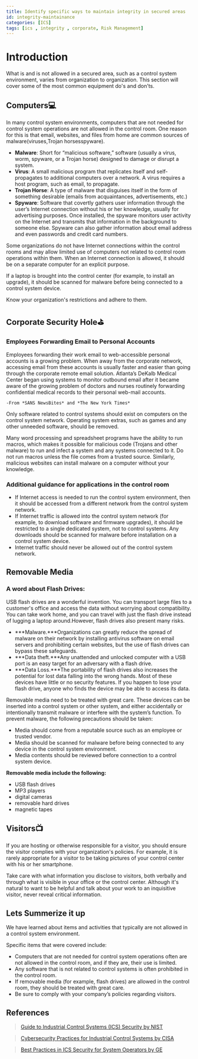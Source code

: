 ```yaml
---
title: Identify specific ways to maintain integrity in secured areas
id: integrity-maintainance
categories: [ICS]
tags: [ics , integrity , corporate, Risk Management]    
---
```




# Introduction

What is and is not allowed in a secured area, such as a control system environment, varies from organization to organization. This section will cover some of the most common equipment do's and don'ts.

## Computers💻

In many control system environments, computers that are not needed for control system operations are not allowed in the control room. One reason for this is that email, websites, and files from home are common sources of malware(viruses,Trojan horsesspyware).

- **Malware**: Short for “malicious software,” software (usually a virus, worm, spyware, or a Trojan horse) designed to damage or disrupt a system.
- **Virus**: A small malicious program that replicates itself and self-propagates to additional computers over a network. A virus requires a host program, such as email, to propagate.
- **Trojan Horse**: A type of malware that disguises itself in the form of something desirable (emails from acquaintances, advertisements, etc.)
- **Spyware**: Software that covertly gathers user information through the user’s Internet connection without his or her knowledge, usually for advertising purposes. Once installed, the spyware monitors user activity on the Internet and transmits that information in the background to someone else. Spyware can also gather information about email address and even passwords and credit card numbers.

Some organizations do not have Internet connections within the control rooms and may allow limited use of computers not related to control room operations within them. When an Internet connection is allowed, it should be on a separate computer for an explicit purpose.

If a laptop is brought into the control center (for example, to install an upgrade), it should be scanned for malware before being connected to a control system device.

Know your organization's restrictions and adhere to them.

## Corporate Security Hole⛳

### Employees Forwarding Email to Personal Accounts

Employees forwarding their work email to web-accessible personal accounts is a growing problem. When away from the corporate network, accessing email from these accounts is usually faster and easier than going through the corporate remote email solution. Atlanta’s DeKalb Medical Center began using systems to monitor outbound email after it became aware of the growing problem of doctors and nurses routinely forwarding confidential medical records to their personal web-mail accounts.

    -From *SANS NewsBites* and *The New York Times*

Only software related to control systems should exist on computers on the control system network. Operating system extras, such as games and any other unneeded software, should be removed.

Many word processing and spreadsheet programs have the ability to run macros, which makes it possible for malicious code (Trojans and other malware) to run and infect a system and any systems connected to it. Do not run macros unless the file comes from a trusted source. Similarly, malicious websites can install malware on a computer without your knowledge.

### Additional guidance for applications in the control room

- If Internet access is needed to run the control system environment, then it should be accessed from a different network from the control system network.
- If Internet traffic is allowed into the control system network (for example, to download software and firmware upgrades), it should be restricted to a single dedicated system, not to control systems. Any downloads should be scanned for malware before installation on a control system device.
- Internet traffic should never be allowed out of the control system network.

## Removable Media

### A word about Flash Drives:

USB flash drives are a wonderful invention. You can transport large files to a customer's office and access the data without worrying about compatibility. You can take work home, and you can travel with just the flash drive instead of lugging a laptop around.However, flash drives also present many risks.

- ***Malware.***Organizations can greatly reduce the spread of malware on their network by installing antivirus software on email servers and prohibiting certain websites, but the use of flash drives can bypass these safeguards.
- ***Data theft.***Any unattended and unlocked computer with a USB port is an easy target for an adversary with a flash drive.
- ***Data Loss.***The portability of flash drives also increases the potential for lost data falling into the wrong hands. Most of these devices have little or no security features. If you happen to lose your flash drive, anyone who finds the device may be able to access its data.

Removable media need to be treated with great care. These devices can be inserted into a control system or other system, and either accidentally or intentionally transmit malware or interfere with the system’s function. To prevent malware, the following precautions should be taken:

- Media should come from a reputable source such as an employee or trusted vendor.
- Media should be scanned for malware before being connected to any device in the control system environment.
- Media contents should be reviewed before connection to a control system device.

**Removable media include the following:**

- USB flash drives
- MP3 players
- digital cameras
- removable hard drives
- magnetic tapes

## Visitors📺

If you are hosting or otherwise responsible for a visitor, you should ensure the visitor complies with your organization's policies. For example, it is rarely appropriate for a visitor to be taking pictures of your control center with his or her smartphone.

Take care with what information you disclose to visitors, both verbally and through what is visible in your office or the control center. Although it's natural to want to be helpful and talk about your work to an inquisitive visitor, never reveal critical information.

## Lets Summerize it up 

We have learned about items and activities that typically are not allowed in a control system environment.

Specific items that were covered include:

- Computers that are not needed for control system operations often are not allowed in the control room, and if they are, their use is limited.
- Any software that is not related to control systems is often prohibited in the control room.
- If removable media (for example, flash drives) are allowed in the control room, they should be treated with great care.
- Be sure to comply with your company’s policies regarding visitors.

## References

> [Guide to Industrial Control Systems (ICS) Security by NIST](https://nvlpubs.nist.gov/nistpubs/SpecialPublications/NIST.SP.800-82r2.pdf)

> [Cybersecurity Practices for Industrial Control Systems by CISA](https://www.cisa.gov/sites/default/files/publications/Cybersecurity_Best_Practices_for_Industrial_Control_Systems.pdf)

> [Best Practices in ICS Security for System Operators by GE](https://www.ge.com/digital/sites/default/files/download_assets/best-practices-in-ics-security-for-system-operators-whitepaper.pdf)